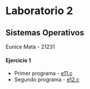 # Laboratorio 2

## Sistemas Operativos

Eunice Mata - 21231

#### Ejercicio 1
- Primer programa - [e11.c](e11.c)
- Segundo programa - [e12.c](e12.c)

